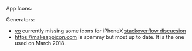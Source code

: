 App Icons:

Generators:
- [yo](https://github.com/bamlab/generator-rn-toolbox) currently missing some icons for iPhoneX [stackoverflow discucsion](https://stackoverflow.com/questions/18736954/missing-recommended-icon-file-the-bundle-does-not-contain-an-app-icon-for-iph)
- https://makeappicon.com is spammy but most up to date. It is the one used on March 2018.
